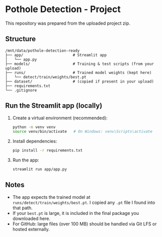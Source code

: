 # Pothole Detection - Project

This repository was prepared from the uploaded project zip.

## Structure
```
/mnt/data/pothole-detection-ready
├── app/                      # Streamlit app
│   └── app.py
├── models/                   # Training & test scripts (from your upload)
├── runs/                     # Trained model weights (kept here)
│   └── detect/train/weights/best.pt
├── dataset/                  # (copied if present in your upload)
├── requirements.txt
└── .gitignore
```

## Run the Streamlit app (locally)
1. Create a virtual environment (recommended):
   ```bash
   python -m venv venv
   source venv/bin/activate   # On Windows: venv\Scripts\activate
   ```
2. Install dependencies:
   ```bash
   pip install -r requirements.txt
   ```
3. Run the app:
   ```bash
   streamlit run app/app.py
   ```

## Notes
- The app expects the trained model at `runs/detect/train/weights/best.pt`. I copied any `.pt` file I found into that path.
- If your `best.pt` is large, it is included in the final package you downloaded here.
- For GitHub: large files (over 100 MB) should be handled via Git LFS or hosted externally.

